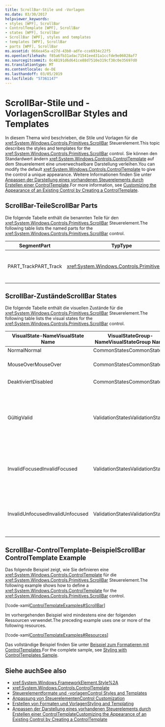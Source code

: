 ```yaml
---
title: ScrollBar-Stile und -Vorlagen
ms.date: 03/30/2017
helpviewer_keywords:
- styles [WPF], ScrollBar
- ControlTemplate [WPF], ScrollBar
- states [WPF], ScrollBar
- ScrollBar [WPF], styles and templates
- templates [WPF], ScrollBar
- parts [WPF], ScrollBar
ms.assetid: 066ea45a-e27d-43b0-adfe-cce6934c22f5
ms.openlocfilehash: f85a6fb31adac71541eed31a1ccfde9e06028af7
ms.sourcegitcommit: 0c48191d6d641ce88d7510e319cf38c0e35697d0
ms.translationtype: MT
ms.contentlocale: de-DE
ms.lasthandoff: 03/05/2019
ms.locfileid: "57361147"
---
```

# <a name="scrollbar-styles-and-templates"></a><span data-ttu-id="08edd-102">ScrollBar-Stile und -Vorlagen</span><span class="sxs-lookup"><span data-stu-id="08edd-102">ScrollBar Styles and Templates</span></span>
<span data-ttu-id="08edd-103">In diesem Thema wird beschrieben, die Stile und Vorlagen für die <xref:System.Windows.Controls.Primitives.ScrollBar> Steuerelement.</span><span class="sxs-lookup"><span data-stu-id="08edd-103">This topic describes the styles and templates for the <xref:System.Windows.Controls.Primitives.ScrollBar> control.</span></span> <span data-ttu-id="08edd-104">Sie können den Standardwert ändern <xref:System.Windows.Controls.ControlTemplate> auf dem Steuerelement eine unverwechselbare Darstellung verleihen.</span><span class="sxs-lookup"><span data-stu-id="08edd-104">You can modify the default <xref:System.Windows.Controls.ControlTemplate> to give the control a unique appearance.</span></span> <span data-ttu-id="08edd-105">Weitere Informationen finden Sie unter [Anpassen der Darstellung eines vorhandenen Steuerelements durch Erstellen einer ControlTemplate](customizing-the-appearance-of-an-existing-control.md).</span><span class="sxs-lookup"><span data-stu-id="08edd-105">For more information, see [Customizing the Appearance of an Existing Control by Creating a ControlTemplate](customizing-the-appearance-of-an-existing-control.md).</span></span>  
  
## <a name="scrollbar-parts"></a><span data-ttu-id="08edd-106">ScrollBar-Teile</span><span class="sxs-lookup"><span data-stu-id="08edd-106">ScrollBar Parts</span></span>  
 <span data-ttu-id="08edd-107">Die folgende Tabelle enthält die benannten Teile für den <xref:System.Windows.Controls.Primitives.ScrollBar> Steuerelement.</span><span class="sxs-lookup"><span data-stu-id="08edd-107">The following table lists the named parts for the <xref:System.Windows.Controls.Primitives.ScrollBar> control.</span></span>  
  
|<span data-ttu-id="08edd-108">Segment</span><span class="sxs-lookup"><span data-stu-id="08edd-108">Part</span></span>|<span data-ttu-id="08edd-109">Typ</span><span class="sxs-lookup"><span data-stu-id="08edd-109">Type</span></span>|<span data-ttu-id="08edd-110">Beschreibung</span><span class="sxs-lookup"><span data-stu-id="08edd-110">Description</span></span>|  
|-|-|-|  
|<span data-ttu-id="08edd-111">PART_Track</span><span class="sxs-lookup"><span data-stu-id="08edd-111">PART_Track</span></span>|<xref:System.Windows.Controls.Primitives.Track>|<span data-ttu-id="08edd-112">Der Container für das Element, das die Position der gibt an die <xref:System.Windows.Controls.Primitives.ScrollBar>.</span><span class="sxs-lookup"><span data-stu-id="08edd-112">The container for the element that indicates the position of the <xref:System.Windows.Controls.Primitives.ScrollBar>.</span></span>|  
  
## <a name="scrollbar-states"></a><span data-ttu-id="08edd-113">ScrollBar-Zustände</span><span class="sxs-lookup"><span data-stu-id="08edd-113">ScrollBar States</span></span>  
 <span data-ttu-id="08edd-114">Die folgende Tabelle enthält die visuellen Zustände für die <xref:System.Windows.Controls.Primitives.ScrollBar> Steuerelement.</span><span class="sxs-lookup"><span data-stu-id="08edd-114">The following table lists the visual states for the <xref:System.Windows.Controls.Primitives.ScrollBar> control.</span></span>  
  
|<span data-ttu-id="08edd-115">VisualState-Name</span><span class="sxs-lookup"><span data-stu-id="08edd-115">VisualState Name</span></span>|<span data-ttu-id="08edd-116">VisualStateGroup-Name</span><span class="sxs-lookup"><span data-stu-id="08edd-116">VisualStateGroup Name</span></span>|<span data-ttu-id="08edd-117">Beschreibung</span><span class="sxs-lookup"><span data-stu-id="08edd-117">Description</span></span>|  
|----------------------|---------------------------|-----------------|  
|<span data-ttu-id="08edd-118">Normal</span><span class="sxs-lookup"><span data-stu-id="08edd-118">Normal</span></span>|<span data-ttu-id="08edd-119">CommonStates</span><span class="sxs-lookup"><span data-stu-id="08edd-119">CommonStates</span></span>|<span data-ttu-id="08edd-120">Der Standardzustand</span><span class="sxs-lookup"><span data-stu-id="08edd-120">The default state.</span></span>|  
|<span data-ttu-id="08edd-121">MouseOver</span><span class="sxs-lookup"><span data-stu-id="08edd-121">MouseOver</span></span>|<span data-ttu-id="08edd-122">CommonStates</span><span class="sxs-lookup"><span data-stu-id="08edd-122">CommonStates</span></span>|<span data-ttu-id="08edd-123">Der Mauszeiger befindet sich auf dem Steuerelement.</span><span class="sxs-lookup"><span data-stu-id="08edd-123">The mouse pointer is positioned over the control.</span></span>|  
|<span data-ttu-id="08edd-124">Deaktiviert</span><span class="sxs-lookup"><span data-stu-id="08edd-124">Disabled</span></span>|<span data-ttu-id="08edd-125">CommonStates</span><span class="sxs-lookup"><span data-stu-id="08edd-125">CommonStates</span></span>|<span data-ttu-id="08edd-126">Das Steuerelement ist deaktiviert.</span><span class="sxs-lookup"><span data-stu-id="08edd-126">The control is disabled.</span></span>|  
|<span data-ttu-id="08edd-127">Gültig</span><span class="sxs-lookup"><span data-stu-id="08edd-127">Valid</span></span>|<span data-ttu-id="08edd-128">ValidationStates</span><span class="sxs-lookup"><span data-stu-id="08edd-128">ValidationStates</span></span>|<span data-ttu-id="08edd-129">Das Steuerelement verwendet die <xref:System.Windows.Controls.Validation> Klasse und die <xref:System.Windows.Controls.Validation.HasError%2A?displayProperty=nameWithType> angefügte Eigenschaft `false`.</span><span class="sxs-lookup"><span data-stu-id="08edd-129">The control uses the <xref:System.Windows.Controls.Validation> class and the <xref:System.Windows.Controls.Validation.HasError%2A?displayProperty=nameWithType> attached property is `false`.</span></span>|  
|<span data-ttu-id="08edd-130">InvalidFocused</span><span class="sxs-lookup"><span data-stu-id="08edd-130">InvalidFocused</span></span>|<span data-ttu-id="08edd-131">ValidationStates</span><span class="sxs-lookup"><span data-stu-id="08edd-131">ValidationStates</span></span>|<span data-ttu-id="08edd-132">Die <xref:System.Windows.Controls.Validation.HasError%2A?displayProperty=nameWithType> angefügte Eigenschaft `true` hat das Steuerelement den Fokus besitzt.</span><span class="sxs-lookup"><span data-stu-id="08edd-132">The <xref:System.Windows.Controls.Validation.HasError%2A?displayProperty=nameWithType> attached property is `true` has the control has focus.</span></span>|  
|<span data-ttu-id="08edd-133">InvalidUnfocused</span><span class="sxs-lookup"><span data-stu-id="08edd-133">InvalidUnfocused</span></span>|<span data-ttu-id="08edd-134">ValidationStates</span><span class="sxs-lookup"><span data-stu-id="08edd-134">ValidationStates</span></span>|<span data-ttu-id="08edd-135">Die <xref:System.Windows.Controls.Validation.HasError%2A?displayProperty=nameWithType> angefügte Eigenschaft `true` hat das Steuerelement keinen Fokus besitzt.</span><span class="sxs-lookup"><span data-stu-id="08edd-135">The <xref:System.Windows.Controls.Validation.HasError%2A?displayProperty=nameWithType> attached property is `true` has the control does not have focus.</span></span>|  
  
## <a name="scrollbar-controltemplate-example"></a><span data-ttu-id="08edd-136">ScrollBar-ControlTemplate-Beispiel</span><span class="sxs-lookup"><span data-stu-id="08edd-136">ScrollBar ControlTemplate Example</span></span>  
 <span data-ttu-id="08edd-137">Das folgende Beispiel zeigt, wie Sie definieren eine <xref:System.Windows.Controls.ControlTemplate> für die <xref:System.Windows.Controls.Primitives.ScrollBar> Steuerelement.</span><span class="sxs-lookup"><span data-stu-id="08edd-137">The following example shows how to define a <xref:System.Windows.Controls.ControlTemplate> for the <xref:System.Windows.Controls.Primitives.ScrollBar> control.</span></span>  
  
 [!code-xaml[ControlTemplateExamples#ScrollBar](~/samples/snippets/csharp/VS_Snippets_Wpf/ControlTemplateExamples/CS/resources/scrollbar.xaml#scrollbar)]  
  
 <span data-ttu-id="08edd-138">Im vorhergehenden Beispiel wird mindestens eine der folgenden Ressourcen verwendet.</span><span class="sxs-lookup"><span data-stu-id="08edd-138">The preceding example uses one or more of the following resources.</span></span>  
  
 [!code-xaml[ControlTemplateExamples#Resources](~/samples/snippets/csharp/VS_Snippets_Wpf/ControlTemplateExamples/CS/resources/shared.xaml#resources)]  
  
 <span data-ttu-id="08edd-139">Das vollständige Beispiel finden Sie unter [Beispiel zum Formatieren mit ControlTemplates](https://github.com/Microsoft/WPF-Samples/tree/master/Styles%20&%20Templates/IntroToStylingAndTemplating).</span><span class="sxs-lookup"><span data-stu-id="08edd-139">For the complete sample, see [Styling with ControlTemplates Sample](https://github.com/Microsoft/WPF-Samples/tree/master/Styles%20&%20Templates/IntroToStylingAndTemplating).</span></span>  
  
## <a name="see-also"></a><span data-ttu-id="08edd-140">Siehe auch</span><span class="sxs-lookup"><span data-stu-id="08edd-140">See also</span></span>
- <xref:System.Windows.FrameworkElement.Style%2A>
- <xref:System.Windows.Controls.ControlTemplate>
- [<span data-ttu-id="08edd-141">Steuerelementformate und -vorlagen</span><span class="sxs-lookup"><span data-stu-id="08edd-141">Control Styles and Templates</span></span>](control-styles-and-templates.md)
- [<span data-ttu-id="08edd-142">Anpassung von Steuerelementen</span><span class="sxs-lookup"><span data-stu-id="08edd-142">Control Customization</span></span>](control-customization.md)
- [<span data-ttu-id="08edd-143">Erstellen von Formaten und Vorlagen</span><span class="sxs-lookup"><span data-stu-id="08edd-143">Styling and Templating</span></span>](styling-and-templating.md)
- [<span data-ttu-id="08edd-144">Anpassen der Darstellung eines vorhandenen Steuerelements durch Erstellen einer ControlTemplate</span><span class="sxs-lookup"><span data-stu-id="08edd-144">Customizing the Appearance of an Existing Control by Creating a ControlTemplate</span></span>](customizing-the-appearance-of-an-existing-control.md)
